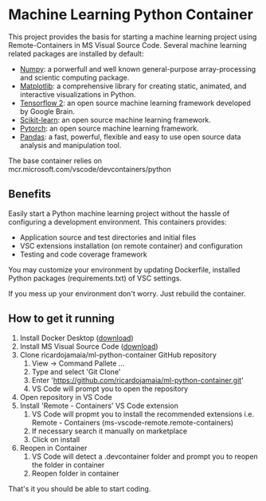 # Machine Learning Python Container
This project provides the basis for starting a machine learning project using Remote-Containers in MS Visual Source Code.
Several machine learning related packages are installed by default:
- [Numpy][1]: a porwerfull and well known general-purpose array-processing and scientic computing package.
- [Matplotlib][2]: a comprehensive library for creating static, animated, and interactive visualizations in Python.
- [Tensorflow 2][3]: an open source machine learning framework developed by Google Brain.
- [Scikit-learn][4]: an open source machine learning framework.
- [Pytorch][5]: an open source machine learning framework.
- [Pandas][6]: a fast, powerful, flexible and easy to use open source data analysis and manipulation tool.

The base container relies on mcr.microsoft.com/vscode/devcontainers/python

## Benefits
Easily start a Python machine learning project without the hassle of configuring a development environment. This containers provides:
- Application source and test directories and initial files
- VSC extensions installation (on remote container) and configuration
- Testing and code coverage framework

You may customize your environment by updating Dockerfile, installed Python packages (requirements.txt) of VSC settings.

If you mess up your environment don't worry. Just rebuild the container.

## How to get it running
1. Install Docker Desktop ([download][7])
1. Install MS Visual Source Code ([download][8])
1. Clone ricardojamaia/ml-python-container GitHub repository
    1. View -> Command Pallete ...
    1. Type and select 'Git Clone'
    1. Enter 'https://github.com/ricardojamaia/ml-python-container.git'
    1. VS Code will prompt you to open the repository
1. Open repository in VS Code
1. Install 'Remote - Containers' VS Code extension
    1. VS Code will propmt you to install the recommended extensions i.e. Remote - Containers (ms-vscode-remote.remote-containers)
    1. If necessary search it manually on marketplace
    1. Click on install
1. Reopen in Container
    1. VS Code will detect a .devcontainer folder and prompt you to reopen the folder in container
    1. Reopen folder in container
  
That's it you should be able to start coding.

[1]: https://numpy.org/
[2]: https://matplotlib.org/
[3]: https://www.tensorflow.org/
[4]: http://scikit-learn.org
[5]: https://pytorch.org/
[6]: https://pandas.pydata.org/
[7]: https://www.docker.com/products/docker-desktop
[8]: https://code.visualstudio.com/download
